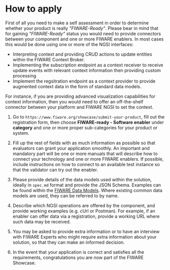 <h1>How to apply</h1>

First of all you need to make a self assessment in order to determine whether your product is really _"FIWARE-Ready"_.
Please bear in mind that for gaining _"FIWARE-Ready"_ status you would need to provide connectors between your component
and one or more FIWARE enablers. In most cases this would be done using one or more of the NGSI interfaces:

-   Interpreting context and providing CRUD actions to update entities within the FIWARE Context Broker.
-   Implementing the subscription endpoint as a context receiver to receive update events with relevant context
    information then providing custom processing
-   Implement the regsitration endpoint as a context provider to provide augmented context data in the form of standard
    data models.

For instance, if you are providing advanced visualization capabilities for context information, then you would need to
offer an off-the-shelf connector between your platform and FIWARE NGSI to set the context.

1.  Go to `https://www.fiware.org/showcase/submit-your-product`, fill out the registration form, then choose **FIWARE-ready - Software
    enabler** under **category** and one or more proper sub-categories for your product or system.

2.  Fill up the rest of fields with as much information as possible so that evaluators can grant your application
    smoothly. An important and mandatory part will be one or more manuals that will describe how to connect your
    technology and one or more FIWARE enablers. If possible, include instructions on how to connect to an available test
    instance so that the validator can try out the enabler.

3.  Please provide details of the data models used within the solution, ideally in `spec.md` format and provide the JSON
    Schema. Examples can be found within the [FIWARE Data Models](https://github.com/FIWARE/dataModels). Where existing
    common data models are used, they can be referred to by name.

4.  Describe which NGSI operations are offered by the component, and provide working examples (e.g. cUrl or Postman).
    For example, if an enabler can offer data via a registration, provide a working URL where such data may be received.

5.  You may be asked to provide extra information or to have an interview with FIWARE Experts who might require extra
    information about your solution, so that they can make an informed decision.

6.  In the event that your application is correct and satisfies all the requirements, congratulations you are now part
    of the FIWARE Showcase.
